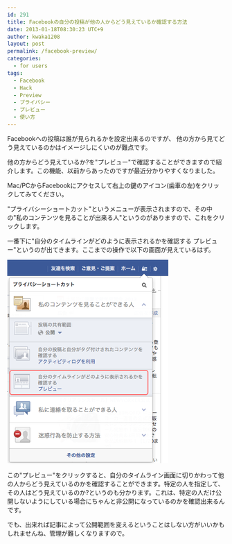 ```yaml
---
id: 291
title: Facebookの自分の投稿が他の人からどう見えているか確認する方法
date: 2013-01-18T08:30:23 UTC+9
author: kwaka1208
layout: post
permalink: /facebook-preview/
categories:
  - for users
tags:
  - Facebook
  - Hack
  - Preview
  - プライバシー
  - プレビュー
  - 使い方
---
```

Facebookへの投稿は誰が見られるかを設定出来るのですが、
他の方から見てどう見えているのかはイメージしにくいのが難点です。

他の方からどう見えているか?を"プレビュー"で確認することができますので紹介します。この機能、以前からあったのですが最近分かりやすくなりました。

Mac/PCからFacebookにアクセスして右上の鍵のアイコン(歯車の左)をクリックしてみてください。

"プライバシーショートカット"というメニューが表示されますので、その中の"私のコンテンツを見ることが出来る人"というのがありますので、これをクリックします。

一番下に"自分のタイムラインがどのように表示されるかを確認する プレビュー"というのが出てきます。ここまでの操作で以下の画面が見えているはず。

![Facebook Preview](/assets/images/2013/01/preview.png)

この"プレビュー"をクリックすると、自分のタイムライン画面に切りかわって他の人からどう見えているのかを確認することができます。特定の人を指定して、その人はどう見えているのか?というのも分かります。これは、特定の人だけ公開しないようにしている場合にちゃんと非公開になっているのかを確認出来るんです。

でも、出来れば記事によって公開範囲を変えるということはしない方がいいかもしれませんね、管理が難しくなりますので。